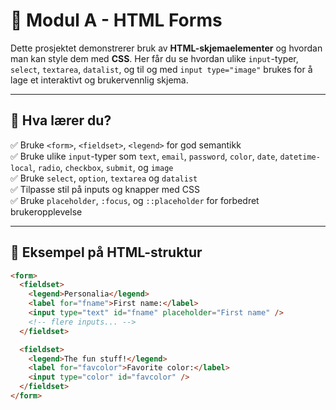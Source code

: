 # 📝 Modul A - HTML Forms

Dette prosjektet demonstrerer bruk av **HTML-skjemaelementer** og hvordan man kan style dem med **CSS**. Her får du se hvordan ulike `input`-typer, `select`, `textarea`, `datalist`, og til og med `input type="image"` brukes for å lage et interaktivt og brukervennlig skjema.

---

## 🎯 Hva lærer du?

✅ Bruke `<form>`, `<fieldset>`, `<legend>` for god semantikk  
✅ Bruke ulike `input`-typer som `text`, `email`, `password`, `color`, `date`, `datetime-local`, `radio`, `checkbox`, `submit`, og `image`  
✅ Bruke `select`, `option`, `textarea` og `datalist`  
✅ Tilpasse stil på inputs og knapper med CSS  
✅ Bruke `placeholder`, `:focus`, og `::placeholder` for forbedret brukeropplevelse

---

## 🧩 Eksempel på HTML-struktur

```html
<form>
  <fieldset>
    <legend>Personalia</legend>
    <label for="fname">First name:</label>
    <input type="text" id="fname" placeholder="First name" />
    <!-- flere inputs... -->
  </fieldset>

  <fieldset>
    <legend>The fun stuff!</legend>
    <label for="favcolor">Favorite color:</label>
    <input type="color" id="favcolor" />
  </fieldset>
</form>
